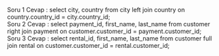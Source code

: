 Soru 1 Cevap :
select city, country from city
left join country on country.country_id = city.country_id; <br>
Soru 2 Cevap :
select payment_id, first_name, last_name from customer
right join payment on customer.customer_id = payment.customer_id; <br>
Soru 3 Cevap :
select rental_id, first_name, last_name from customer
full join rental on customer.customer_id = rental.customer_id;
